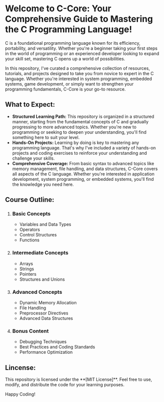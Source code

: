 <h1>Welcome to C-Core: Your Comprehensive Guide to Mastering the C Programming Language!</h1>
  <p>C is a foundational programming language known for its efficiency, portability, and versatility. Whether you're a beginner taking your first steps in the world of programming or an experienced developer looking to expand your skill set, mastering C opens up a world of possibilities.</p>
  <p>In this repository, I've curated a comprehensive collection of resources, tutorials, and projects designed to take you from novice to expert in the C language. Whether you're interested in system programming, embedded systems, game development, or simply want to strengthen your programming fundamentals, C-Core is your go-to resource.</p>
  
  <h2>What to Expect:</h2>
  <ul>
    <li><strong>Structured Learning Path:</strong> This repository is organized in a structured manner, starting from the fundamental concepts of C and gradually progressing to more advanced topics. Whether you're new to programming or seeking to deepen your understanding, you'll find something here to suit your level.</li>
    <li><strong>Hands-On Projects:</strong> Learning by doing is key to mastering any programming language. That's why I've included a variety of hands-on projects and coding exercises to reinforce your understanding and challenge your skills.</li>
    <li><strong>Comprehensive Coverage:</strong> From basic syntax to advanced topics like memory management, file handling, and data structures, C-Core covers all aspects of the C language. Whether you're interested in application development, system programming, or embedded systems, you'll find the knowledge you need here.</li>
  </ul>

  <h2>Course Outline:</h2>
  <ol>
    <li>
      <h3>Basic Concepts</h3>
      <ul>
        <li>Variables and Data Types</li>
        <li>Operators</li>
        <li>Control Structures</li>
        <li>Functions</li>
      </ul>
    </li>
    <li>
      <h3>Intermediate Concepts</h3>
      <ul>
        <li>Arrays</li>
        <li>Strings</li>
        <li>Pointers</li>
        <li>Structures and Unions</li>
      </ul>
    </li>
    <li>
      <h3>Advanced Concepts</h3>
      <ul>
        <li>Dynamic Memory Allocation</li>
        <li>File Handling</li>
        <li>Preprocessor Directives</li>
        <li>Advanced Data Structures</li>
      </ul>
    </li>
    <li>
      <h3>Bonus Content</h3>
      <ul>
        <li>Debugging Techniques</li>
        <li>Best Practices and Coding Standards</li>
        <li>Performance Optimization</li>
      </ul>
    </li>
  </ol>
<h2>Lincense:</h2>
<p>This repository is licensed under the **[MIT License]**. Feel free to use, modify, and distribute the code for your learning purposes.</p>
<p>Happy Coding!</p>

